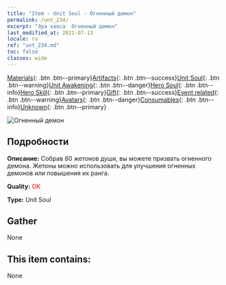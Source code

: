 ```yaml
---
title: "Item - Unit Soul - Огненный демон"
permalink: /unt_234/
excerpt: "Эра хаоса  Огненный демон"
last_modified_at: 2021-07-13
locale: ru
ref: "unt_234.md"
toc: false
classes: wide
---
```

 [Materials](/ItemsRU/){: .btn .btn--primary}[Artifacts](/ItemsRU/Artifacts/){: .btn .btn--success}[Unit Soul](/ItemsRU/UnitSoul/){: .btn .btn--warning}[Unit Awakening](/ItemsRU/UnitAwakening/){: .btn .btn--danger}[Hero Soul](/ItemsRU/HeroSoul/){: .btn .btn--info}[Hero Skill](/ItemsRU/HeroSkill/){: .btn .btn--primary}[Gift](/ItemsRU/Gift/){: .btn .btn--success}[Event related](/ItemsRU/Events/){: .btn .btn--warning}[Avatars](/ItemsRU/Avatars/){: .btn .btn--danger}[Consumables](/ItemsRU/Consumables/){: .btn .btn--info}[Unknown](/ItemsRU/Unknown/){: .btn .btn--primary}

 ![Огненный демон](/images/u/ti_yanmo.jpg)

## Подробности
 **Описание:** Собрав 80 жетонов души, вы можете призвать огненного демона. Жетоны можно использовать для улучшения огненных демонов или повышения их ранга.

 **Quality:** <span style="color: #FF0000">OK</span>

 **Type:** Unit Soul

## Gather

  None

## This item contains:

  None

